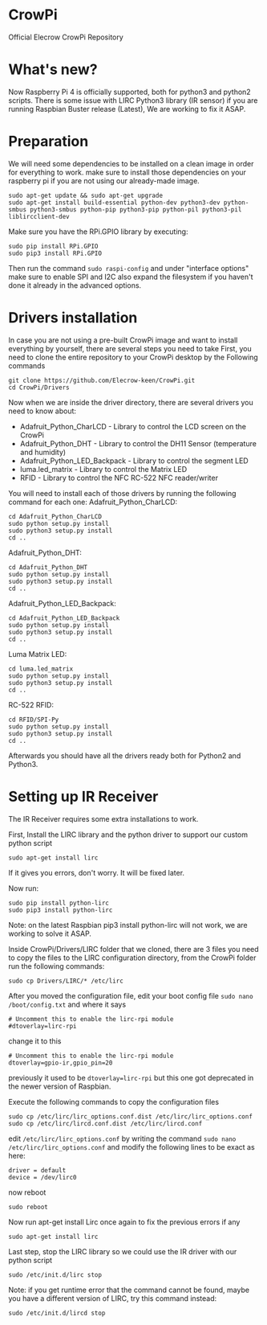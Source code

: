 # CrowPi

Official Elecrow CrowPi Repository

# What's new?

Now Raspberry Pi 4 is officially supported, both for python3 and python2 scripts.
There is some issue with LIRC Python3 library (IR sensor) if you are running Raspbian Buster release (Latest), We are working to fix it ASAP.

# Preparation

We will need some dependencies to be installed on a clean image in order for everything to work.
make sure to install those dependencies on your raspberry pi if you are not using our already-made image.

````
sudo apt-get update && sudo apt-get upgrade
sudo apt-get install build-essential python-dev python3-dev python-smbus python3-smbus python-pip python3-pip python-pil python3-pil liblircclient-dev
````

Make sure you have the RPi.GPIO library by executing:

````
sudo pip install RPi.GPIO
sudo pip3 install RPi.GPIO
````

Then run the command ```` sudo raspi-config ```` and under "interface options" make sure to enable SPI and I2C
also expand the filesystem if you haven't done it already in the advanced options.

# Drivers installation

In case you are not using a pre-built CrowPi image and want to install everything by yourself, there are several steps you need to take
First, you need to clone the entire repository to your CrowPi desktop by the Following commands
````
git clone https://github.com/Elecrow-keen/CrowPi.git
cd CrowPi/Drivers
````
Now when we are inside the driver directory, there are several drivers you need to know about:

* Adafruit_Python_CharLCD - Library to control the LCD screen on the CrowPi
* Adafruit_Python_DHT - Library to control the DH11 Sensor (temperature and humidity)
* Adafruit_Python_LED_Backpack - Library to control the segment LED
* luma.led_matrix - Library to control the Matrix LED
* RFID - Library to control the NFC RC-522 NFC reader/writer

You will need to install each of those drivers by running the following command for each one:
Adafruit_Python_CharLCD:
````
cd Adafruit_Python_CharLCD
sudo python setup.py install
sudo python3 setup.py install
cd ..
````
Adafruit_Python_DHT:
````
cd Adafruit_Python_DHT
sudo python setup.py install
sudo python3 setup.py install
cd ..
````
Adafruit_Python_LED_Backpack:
````
cd Adafruit_Python_LED_Backpack
sudo python setup.py install
sudo python3 setup.py install
cd ..
````
Luma Matrix LED:
````
cd luma.led_matrix
sudo python setup.py install
sudo python3 setup.py install
cd ..
````
RC-522 RFID:
````
cd RFID/SPI-Py
sudo python setup.py install
sudo python3 setup.py install
cd ..
````

Afterwards you should have all the drivers ready both for Python2 and Python3.

# Setting up IR Receiver

The IR Receiver requires some extra installations to work.

First, Install the LIRC library and the python driver to support our custom python script
````
sudo apt-get install lirc
````
If it gives you errors, don't worry. It will be fixed later.

Now run:
````
sudo pip install python-lirc
sudo pip3 install python-lirc
````
Note: on the latest Raspbian pip3 install python-lirc will not work, we are working to solve it ASAP.

Inside CrowPi/Drivers/LIRC folder that we cloned, there are 3 files
you need to copy the files to the LIRC configuration directory, from the CrowPi folder run the following commands:
````
sudo cp Drivers/LIRC/* /etc/lirc
````

After you moved the configuration file, edit your boot config file ````sudo nano /boot/config.txt````
and where it says
````
# Uncomment this to enable the lirc-rpi module
#dtoverlay=lirc-rpi
````
change it to this
````
# Uncomment this to enable the lirc-rpi module
dtoverlay=gpio-ir,gpio_pin=20
````
previously it used to be ````dtoverlay=lirc-rpi```` but this one got deprecated in the newer version of Raspbian.

Execute the following commands to copy the configuration files
````
sudo cp /etc/lirc/lirc_options.conf.dist /etc/lirc/lirc_options.conf
sudo cp /etc/lirc/lircd.conf.dist /etc/lirc/lircd.conf
````

edit ````/etc/lirc/lirc_options.conf```` by writing the command ````sudo nano /etc/lirc/lirc_options.conf````
and modify the following lines to be exact as here:
````
driver = default
device = /dev/lirc0
````

now reboot
````
sudo reboot
````

Now run apt-get install Lirc once again to fix the previous errors if any
````
sudo apt-get install lirc
````

Last step, stop the LIRC library so we could use the IR driver with our python script
````
sudo /etc/init.d/lirc stop
````
Note: if you get runtime error that the command cannot be found, maybe you have a different version of LIRC, try this command instead:
````
sudo /etc/init.d/lircd stop
````
